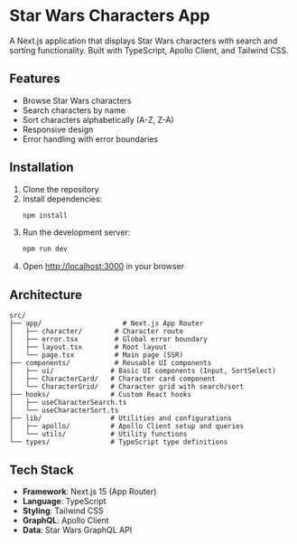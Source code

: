 # Star Wars Characters App

A Next.js application that displays Star Wars characters with search and sorting functionality. Built with TypeScript, Apollo Client, and Tailwind CSS.

## Features

- Browse Star Wars characters
- Search characters by name
- Sort characters alphabetically (A-Z, Z-A)
- Responsive design
- Error handling with error boundaries

## Installation

1. Clone the repository
2. Install dependencies:
   ```bash
   npm install
   ```
3. Run the development server:
   ```bash
   npm run dev
   ```
4. Open [http://localhost:3000](http://localhost:3000) in your browser

## Architecture

```
src/
├── app/                    # Next.js App Router
│   ├── character/        # Character route
│   ├── error.tsx         # Global error boundary
│   ├── layout.tsx        # Root layout
│   └── page.tsx          # Main page (SSR)
├── components/           # Reusable UI components
│   ├── ui/              # Basic UI components (Input, SortSelect)
│   ├── CharacterCard/   # Character card component
│   └── CharacterGrid/   # Character grid with search/sort
├── hooks/               # Custom React hooks
│   ├── useCharacterSearch.ts
│   └── useCharacterSort.ts
├── lib/                 # Utilities and configurations
│   ├── apollo/          # Apollo Client setup and queries
│   └── utils/           # Utility functions
└── types/               # TypeScript type definitions
```

## Tech Stack

- **Framework**: Next.js 15 (App Router)
- **Language**: TypeScript
- **Styling**: Tailwind CSS
- **GraphQL**: Apollo Client
- **Data**: Star Wars GraphQL API
